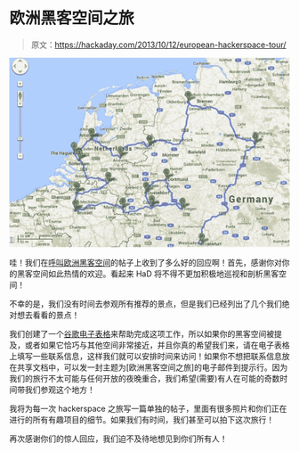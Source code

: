 # 欧洲黑客空间之旅

> 原文：<https://hackaday.com/2013/10/12/european-hackerspace-tour/>

![Eurotrip](img/7a318f899568bdb715717b5c3a9ac9d8.png)

哇！我们在[呼叫欧洲黑客空间](http://hackaday.com/2013/10/02/calling-european-hackerspaces/)的帖子上收到了多么好的回应啊！首先，感谢你对你的黑客空间如此热情的欢迎。看起来 HaD 将不得不更加积极地巡视和剖析黑客空间！

不幸的是，我们没有时间去参观所有推荐的景点，但是我们已经列出了几个我们绝对想去看看的景点！

我们创建了一个[谷歌电子表格](https://docs.google.com/spreadsheet/ccc?key=0AtzWWdOah3eGdGM1UjlFNW1qX2dfZjVkcHZtZWNhbHc&usp=sharing)来帮助完成这项工作，所以如果你的黑客空间被提及，或者如果它恰巧与其他空间非常接近，并且你真的希望我们来，请在电子表格上填写一些联系信息，这样我们就可以安排时间来访问！如果你不想把联系信息放在共享文档中，可以发一封主题为[欧洲黑客空间之旅]的电子邮件到提示行。因为我们的旅行不太可能与任何开放的夜晚重合，我们希望(需要)有人在可能的奇数时间带我们参观这个地方！

我将为每一次 hackerspace 之旅写一篇单独的帖子，里面有很多照片和你们正在进行的所有有趣项目的细节。如果我们有时间，我们甚至可以拍下这次旅行！

再次感谢你们的惊人回应，我们迫不及待地想见到你们所有人！